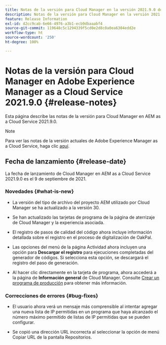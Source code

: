 ```yaml
---
title: Notas de la versión para Cloud Manager en la versión 2021.9.0 de AEM as a Cloud Service
description: Notas de la versión para Cloud Manager en la versión 2021.9.0 de AEM as a Cloud Service
feature: Release Information
exl-id: 42cc9cab-6e66-4976-a3b1-ecb9dbaaabf4
source-git-commit: 119648c5c1294339f5cd0e2d8c0a0ea6304edd2e
workflow-type: ht
source-wordcount: '250'
ht-degree: 100%

---
```


# Notas de la versión para Cloud Manager en Adobe Experience Manager as a Cloud Service 2021.9.0 {#release-notes}

Esta página describe las notas de la versión para Cloud Manager en AEM as a Cloud Service 2021.9.0.

>[!NOTE]
>Para ver las notas de la versión actuales de Adobe Experience Manager as a Cloud Service, haga clic [aquí](https://experienceleague.adobe.com/docs/experience-manager-cloud-service/release-notes/release-notes/release-notes-current.html?lang=es).

## Fecha de lanzamiento {#release-date}

La fecha de lanzamiento de Cloud Manager en AEM as a Cloud Service 2021.9.0 es el 9 de septiembre de 2021.

### Novedades {#what-is-new}

* La versión del tipo de archivo del proyecto AEM utilizado por Cloud Manager se ha actualizado a la versión 30.

* Se han actualizado las tarjetas de programa de la página de aterrizaje de Cloud Manager y la experiencia asociada.

* El registro de pasos de calidad del código ahora incluye información detallada sobre el registro en el proceso de digitalización de OakPal.

* Las opciones del menú de la página Actividad ahora incluyen una opción para **Descargar el registro** para ejecuciones completadas del generador de códigos. Si selecciona esta opción, se descargará el registro del paso de generación.

* Al hacer clic directamente en la tarjeta de programa, ahora accederá a la página de **Información general** de Cloud Manager. Consulte [Crear un programa de producción](https://experienceleague.adobe.com/docs/experience-manager-cloud-service/implementing/using-cloud-manager/production-programs/creating-production-program.html?lang=es) para obtener más información.

### Correcciones de errores {#bug-fixes}

* El usuario ahora verá un mensaje más comprensible al intentar agregar una nueva lista de IP permitidas en un programa que haya alcanzado el número máximo permitido de listas de IP permitidas que se pueden configurar.

* Se copió una dirección URL incorrecta al seleccionar la opción de menú Copiar URL de la pantalla Repositorios.

